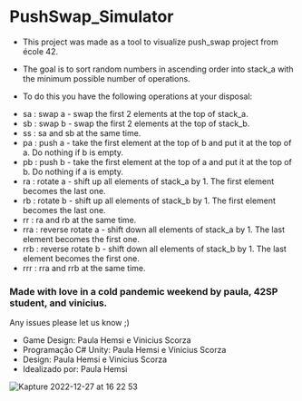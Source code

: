 <h1> PushSwap_Simulator </h1>

* This project was made as a tool to visualize push_swap project from école 42.

* The goal is to sort random numbers in ascending order into stack_a with the minimum possible number of operations. 

* To do this you have the following operations at your disposal: 

>>>
* sa : swap a - swap the first 2 elements at the top of stack_a.
* sb : swap b - swap the first 2 elements at the top of stack_b.
* ss : sa and sb at the same time. 
* pa : push a - take the first element at the top of b and put it at the top of a. Do nothing if b is empty.
* pb : push b - take the first element at the top of a and put it at the top of b. Do nothing if a is empty. 
* ra : rotate a - shift up all elements of stack_a by 1. The first element becomes the last one. 
* rb : rotate b - shift up all elements of stack_b by 1. The first element becomes the last one. 
* rr : ra and rb at the same time. 
* rra : reverse rotate a - shift down all elements of stack_a by 1. The last element becomes the first one.  
* rrb : reverse rotate b - shift down all elements of stack_b by 1. The last element becomes the first one. 
* rrr : rra and rrb at the same time.
>>>
<h3> Made with love in a cold pandemic weekend by paula, 42SP student, and vinicius. </h3>

Any issues please let us know ;)

* Game Design: Paula Hemsi e Vinicius Scorza
* Programação C# Unity: Paula Hemsi e Vinicius Scorza
* Design: Paula Hemsi e Vinicius Scorza
* Idealizado por: Paula Hemsi


![Kapture 2022-12-27 at 16 22 53](https://user-images.githubusercontent.com/63563271/209687202-2e128788-95cc-4449-aeb9-6aa28389e144.gif)
